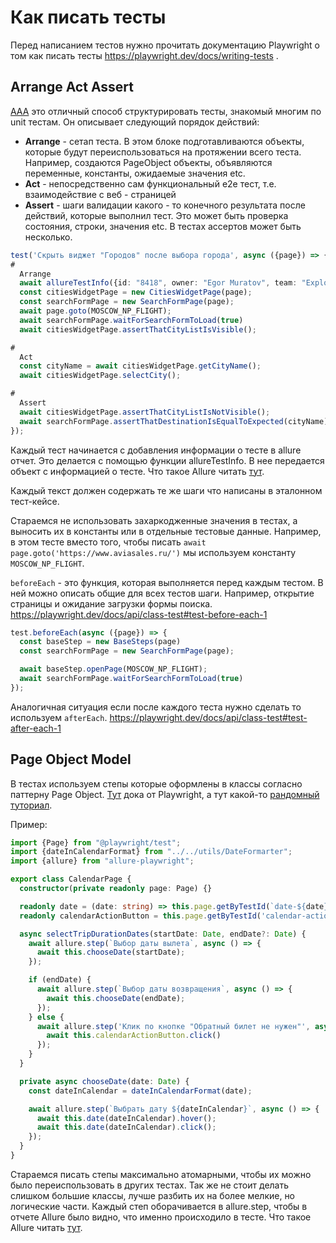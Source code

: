 # Как писать тесты

Перед написанием тестов нужно прочитать документацию Playwright о том как писать
тесты https://playwright.dev/docs/writing-tests .

## Arrange Act Assert

[AAA](https://automationpanda.com/2020/07/07/arrange-act-assert-a-pattern-for-writing-good-tests/) это отличный способ
структурировать тесты, знакомый многим по unit тестам. Он описывает следующий порядок действий:

* **Arrange** - сетап теста. В этом блоке подготавливаются объекты, которые будут переиспользоваться на протяжении всего
  теста. Например, создаются PageObject объекты, объявляются переменные, константы, ожидаемые значения etc.
* **Act** - непосредственно сам функциональный e2e тест, т.е. взаимодействие с веб - страницей
* **Assert** - шаги валидации какого - то конечного результата после действий, которые выполнил тест. Это может быть
  проверка состояния, строки, значения etc. В тестах ассертов может быть несколько.

```ts
test('Скрыть виджет "Городов" после выбора города', async ({page}) => {
#
  Arrange
  await allureTestInfo({id: "8418", owner: "Egor Muratov", team: "Explore"});
  const citiesWidgetPage = new CitiesWidgetPage(page);
  const searchFormPage = new SearchFormPage(page);
  await page.goto(MOSCOW_NP_FLIGHT);
  await searchFormPage.waitForSearchFormToLoad(true)
  await citiesWidgetPage.assertThatCityListIsVisible();

#
  Act
  const cityName = await citiesWidgetPage.getCityName();
  await citiesWidgetPage.selectCity();

#
  Assert
  await citiesWidgetPage.assertThatCityListIsNotVisible();
  await searchFormPage.assertThatDestinationIsEqualToExpected(cityName);
});
```

Каждый тест начинается с добавления информации о тесте в allure отчет. Это делается с помощью функции allureTestInfo. В
нее передается объект с информацией о тесте. Что такое Allure читать [тут](allure.md).

Каждый текст должен содержать те же шаги что написаны в эталонном тест-кейсе.

Стараемся не использовать захаркодженные значения в тестах, а выносить их в константы или в отдельные тестовые данные.
Например, в этом тесте вместо того, чтобы писать `await page.goto('https://www.aviasales.ru/')` мы используем
константу `MOSCOW_NP_FLIGHT`.

`beforeEach` - это функция, которая выполняется перед каждым тестом. В ней можно описать общие для всех тестов шаги.
Например, открытие страницы и ожидание загрузки формы
поиска. https://playwright.dev/docs/api/class-test#test-before-each-1

```ts
test.beforeEach(async ({page}) => {
  const baseStep = new BaseSteps(page)
  const searchFormPage = new SearchFormPage(page);

  await baseStep.openPage(MOSCOW_NP_FLIGHT);
  await searchFormPage.waitForSearchFormToLoad(true)
});
```

Аналогичная ситуация если после каждого теста нужно сделать то
используем `afterEach`. https://playwright.dev/docs/api/class-test#test-after-each-1

## Page Object Model

В тестах используем степы которые оформлены в классы согласно паттерну Page
Object. [Тут](https://playwright.dev/docs/pom) дока от Playwright, а тут
какой-то [рандомный туториал](https://anandhik.medium.com/page-object-model-in-playwright-fb1b60597c95).

Пример:

```ts
import {Page} from "@playwright/test";
import {dateInCalendarFormat} from "../../utils/DateFormarter";
import {allure} from "allure-playwright";

export class CalendarPage {
  constructor(private readonly page: Page) {}

  readonly date = (date: string) => this.page.getByTestId(`date-${date}`)
  readonly calendarActionButton = this.page.getByTestId('calendar-action-button');

  async selectTripDurationDates(startDate: Date, endDate?: Date) {
    await allure.step(`Выбор даты вылета`, async () => {
      await this.chooseDate(startDate);
    });

    if (endDate) {
      await allure.step(`Выбор даты возвращения`, async () => {
        await this.chooseDate(endDate);
      });
    } else {
      await allure.step('Клик по кнопке "Обратный билет не нужен"', async () => {
        await this.calendarActionButton.click()
      });
    }
  }

  private async chooseDate(date: Date) {
    const dateInCalendar = dateInCalendarFormat(date);

    await allure.step(`Выбрать дату ${dateInCalendar}`, async () => {
      await this.date(dateInCalendar).hover();
      await this.date(dateInCalendar).click();
    });
  }
}
```

Стараемся писать степы максимально атомарными, чтобы их можно было переиспользовать в других тестах. Так же не стоит
делать слишком большие классы, лучше разбить их на более мелкие, но логические части.
Каждый степ оборачивается в allure.step, чтобы в отчете Allure было видно, что именно происходило в тесте. Что такое
Allure читать [тут](allure.md).
